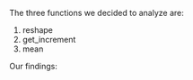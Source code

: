 The three functions we decided to analyze are:
1. reshape
2. get_increment
3. mean

Our findings:



